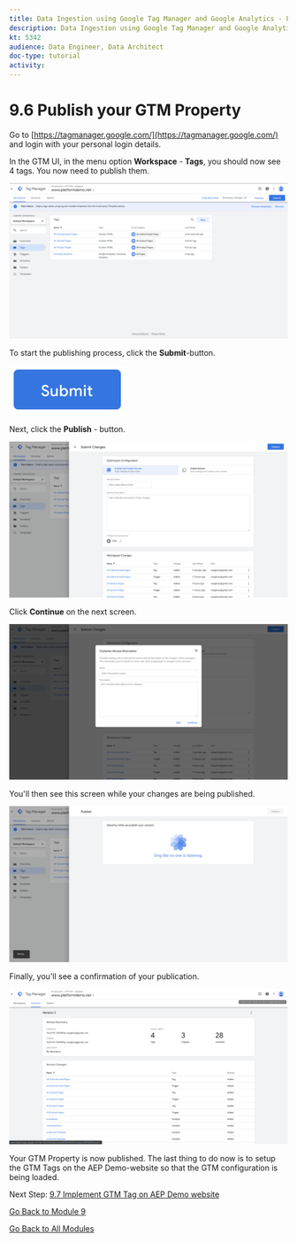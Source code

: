 ```yaml
---
title: Data Ingestion using Google Tag Manager and Google Analytics - Publish your GTM Property
description: Data Ingestion using Google Tag Manager and Google Analytics - Publish your GTM Property
kt: 5342
audience: Data Engineer, Data Architect
doc-type: tutorial
activity: 
---
```


# 9.6 Publish your GTM Property

Go to [https://tagmanager.google.com/](https://tagmanager.google.com/) and login with your personal login details.

In the GTM UI, in the menu option **Workspace** - **Tags**, you should now see 4 tags. You now need to publish them.

![Launch Setup](./images/workspace.png)

To start the publishing process, click the **Submit**-button.

![Launch Setup](./images/submit.png)

Next, click the **Publish** - button.

![Launch Setup](./images/publish.png)

Click **Continue** on the next screen.

![Launch Setup](./images/continue.png)

You'll then see this screen while your changes are being published.

![Launch Setup](./images/changes.png)

Finally, you'll see a confirmation of your publication.

![Launch Setup](./images/env.png)

Your GTM Property is now published. The last thing to do now is to setup the GTM Tags on the AEP Demo-website so that the GTM configuration is being loaded.

Next Step: [9.7 Implement GTM Tag on AEP Demo website](./ex7.md)

[Go Back to Module 9](./data-ingestion-using-google-tag-manager-and-google-analytics.md)

[Go Back to All Modules](../../README.md)
